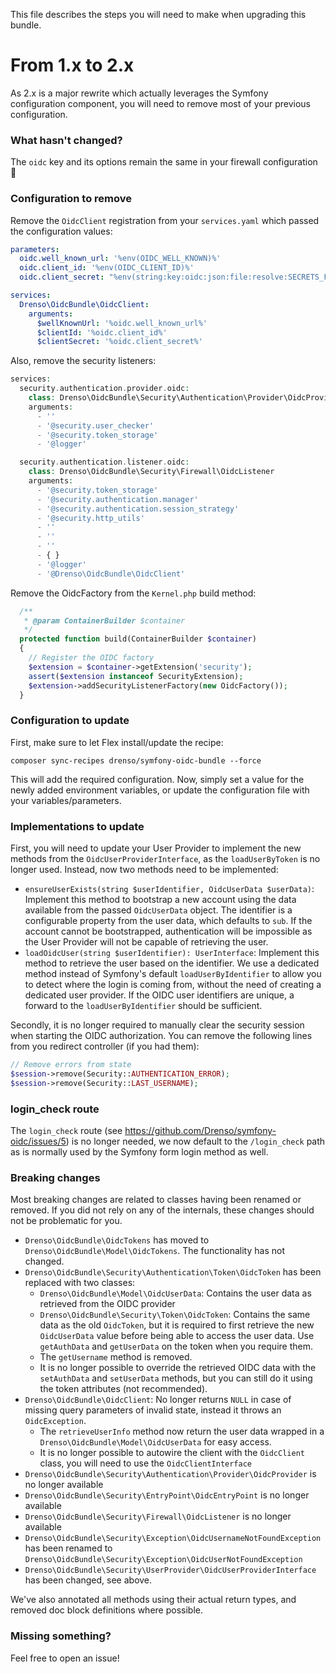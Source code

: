 This file describes the steps you will need to make when upgrading this bundle.

# From 1.x to 2.x

As 2.x is a major rewrite which actually leverages the Symfony configuration component, you will need to remove most of
your previous configuration.

### What hasn't changed?

The `oidc` key and its options remain the same in your firewall configuration 🎉

### Configuration to remove

Remove the `OidcClient` registration from your `services.yaml` which passed the configuration values:

```yaml
parameters:
  oidc.well_known_url: '%env(OIDC_WELL_KNOWN)%'
  oidc.client_id: '%env(OIDC_CLIENT_ID)%'
  oidc.client_secret: "%env(string:key:oidc:json:file:resolve:SECRETS_FILE)%"

services:
  Drenso\OidcBundle\OidcClient:
    arguments:
      $wellKnownUrl: '%oidc.well_known_url%'
      $clientId: '%oidc.client_id%'
      $clientSecret: '%oidc.client_secret%'
```

Also, remove the security listeners:

```php
services:
  security.authentication.provider.oidc:
    class: Drenso\OidcBundle\Security\Authentication\Provider\OidcProvider
    arguments:
      - ''
      - '@security.user_checker'
      - '@security.token_storage'
      - '@logger'

  security.authentication.listener.oidc:
    class: Drenso\OidcBundle\Security\Firewall\OidcListener
    arguments:
      - '@security.token_storage'
      - '@security.authentication.manager'
      - '@security.authentication.session_strategy'
      - '@security.http_utils'
      - ''
      - ''
      - ''
      - { }
      - '@logger'
      - '@Drenso\OidcBundle\OidcClient'
```

Remove the OidcFactory from the `Kernel.php` build method:

```php
  /**
   * @param ContainerBuilder $container
   */
  protected function build(ContainerBuilder $container)
  {
    // Register the OIDC factory
    $extension = $container->getExtension('security');
    assert($extension instanceof SecurityExtension);
    $extension->addSecurityListenerFactory(new OidcFactory());
  }
```

### Configuration to update

First, make sure to let Flex install/update the recipe:

```
composer sync-recipes drenso/symfony-oidc-bundle --force
```

This will add the required configuration. Now, simply set a value for the newly added environment variables, or update
the configuration file with your variables/parameters.

### Implementations to update

First, you will need to update your User Provider to implement the new methods from the `OidcUserProviderInterface`, as
the `loadUserByToken` is no longer used. Instead, now two methods need to be implemented:

- `ensureUserExists(string $userIdentifier, OidcUserData $userData)`: Implement this method to bootstrap a new account
  using the data available from the passed `OidcUserData` object. The identifier is a configurable property from the
  user data, which defaults to `sub`. If the account cannot be bootstrapped, authentication will be impossible as the
  User Provider will not be capable of retrieving the user.
- `loadOidcUser(string $userIdentifier): UserInterface`: Implement this method to retrieve the user based on the
  identifier. We use a dedicated method instead of Symfony's default `loadUserByIdentifier` to allow you to detect where
  the login is coming from, without the need of creating a dedicated user provider. If the OIDC user identifiers are
  unique, a forward to the `loadUserByIdentifier` should be sufficient.

Secondly, it is no longer required to manually clear the security session when starting the OIDC authorization. You can remove the following lines from you redirect controller (if you had them):

```php
// Remove errors from state
$session->remove(Security::AUTHENTICATION_ERROR);
$session->remove(Security::LAST_USERNAME);
```

### login_check route

The `login_check` route (see https://github.com/Drenso/symfony-oidc/issues/5) is no longer needed, we now default to the `/login_check` path as is normally used by the Symfony form login method as well.

### Breaking changes

Most breaking changes are related to classes having been renamed or removed. If you did not rely on any of the
internals, these changes should not be problematic for you.

- `Drenso\OidcBundle\OidcTokens` has moved to `Drenso\OidcBundle\Model\OidcTokens`. The functionality has not changed.
- `Drenso\OidcBundle\Security\Authentication\Token\OidcToken` has been replaced with two classes:
  - `Drenso\OidcBundle\Model\OidcUserData`: Contains the user data as retrieved from the OIDC provider 
  - `Drenso\OidcBundle\Security\Token\OidcToken`: Contains the same data as the old `OidcToken`, but it is required to first retrieve the new `OidcUserData` value before being able to access the user data. Use `getAuthData` and `getUserData` on the token when you require them. 
  - The `getUsername` method is removed.
  - It is no longer possible to override the retrieved OIDC data with the `setAuthData` and `setUserData` methods, but you can still do it using the token attributes (not recommended).
- `Drenso\OidcBundle\OidcClient`: No longer returns `NULL` in case of missing query parameters of invalid state, instead it throws an `OidcException`.
  - The `retrieveUserInfo` method now return the user data wrapped in a `Drenso\OidcBundle\Model\OidcUserData` for easy access.
  - It is no longer possible to autowire the client with the `OidcClient` class, you will need to use the `OidcClientInterface`
- `Drenso\OidcBundle\Security\Authentication\Provider\OidcProvider` is no longer available
- `Drenso\OidcBundle\Security\EntryPoint\OidcEntryPoint` is no longer available
- `Drenso\OidcBundle\Security\Firewall\OidcListener` is no longer available
- `Drenso\OidcBundle\Security\Exception\OidcUsernameNotFoundException` has been renamed to `Drenso\OidcBundle\Security\Exception\OidcUserNotFoundException`
- `Drenso\OidcBundle\Security\UserProvider\OidcUserProviderInterface` has been changed, see above.

We've also annotated all methods using their actual return types, and removed doc block definitions where possible.

### Missing something?

Feel free to open an issue!
